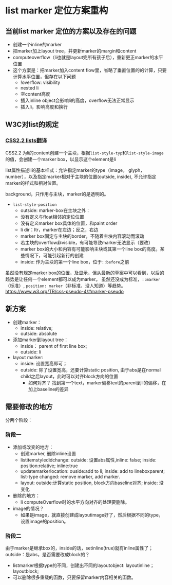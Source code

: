 # list marker 定位方案重构

## 当前list marker 定位的方案以及存在的问题
  - 创建一个inline的marker
  - 把marker加上layout tree，并更新marker的margin和content
  - computeoverflow（li也就是layout完所有孩子后），重新更正marker的水平位置
  - 这个方案是：把marker加入content flow里，省略了垂直位置的的计算，只要计算水平位置，但存在以下问题
    - !overflow: visibility             
    - nested li
    - 空content高度
    - 插入inline object会影响li的高度，overflow无法正常显示
    - 插入li，影响高度和换行

## W3C对list的规定

### [CSS2.2 lists翻译](https://www.w3.org/TR/CSS22/generate.html#listso)

CSS2.2 为li的content创建一个主块，根据`list-style-typ`和`list-style-image`的值，会创建一个marker box，以显示这个element是li

list属性描述li的基本样式：允许指定marker的type（image， glyph， number），以及指定marker相对于主块的位置(outside, inside), 不允许指定marker的样式和相对位置。

background，只作用与主块，marker的是透明的。

- `list-style-position`
  - outside: marker-box在主块之外：
  - 没有定义与float相邻的定位位置
  - 没有定义marker box具体的位置，和paint order
  - li dir：ltr，marker在左边；反之，右边
  - marker box固定与主块的border，不随着主块内容滚动而滚动
  - 若主块的overflow非visible，有可能导致marker无法显示（要改）
  - marker box的大小和内容有可能影响主块或其第一个line box的高度。某些情况下，可能引起新行的创建
  - inside: 作为主块的第一个line box，位于`::before`之前

虽然没有规定marker box的位置，及显示，但从最新的草案中可以看到，以后的趋势是让任何一个element都可以成为marker。
虽然还没成为标准，`::marker`（标准）, `position: marker`（非标准，没人知道）等趋势。
https://www.w3.org/TR/css-pseudo-4/#marker-pseudo


## 新方案

- 创建marker： 
	- inside: relative; 
	- outside: absolute
- 添加marker到layout tree： 
	- inside： parent of first line box; 
	- outside: li
- layout marker: 
	- inside: 设置宽高即可；
	- outside: 除了设置宽高，还要计算static position, 由于abs是在normal child之后layout，此时可以对齐block方向的位置
		- 如何对齐？ 找到第一个text，marker偏移text的parent到li的偏移，在加上baseline的差异

## 需要修改的地方

分两个阶段：

### 阶段一
- 添加或改变的地方：
	- 创建marker, 删除inline设置
	- listitemstyledidchange: outside: 设置abs属性,inline: false; inside: position:relative; inline:true
	- updatemarkerlocation: ouside:add to li; inside: add to lineboxparent; list-type changed: remove marker, add marker.
	- layout: outside:计算static position, block方向baseline对齐; inside: 没变化
- 删除的地方：
	- li computeOverflow时的水平方向对齐的处理要删除。
- image的情况？
	- 如果是image，就直接创建成layoutimage好了，然后根据不同的type，设置image的position。

### 阶段二

由于marker是继承box的，inside的话，setinline(true)就有inline属性了；outside：是abs，是否需要改成block的？
- listmarker根据type的不同，创建出不同的layoutobject: layoutinline；layoutblock;
- 可以删除很多重载的函数，只要保留marker内容相关的函数。

